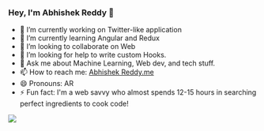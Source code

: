 ### Hey, I'm Abhishek Reddy 👋



- 🔭 I’m currently working on Twitter-like application
- 🌱 I’m currently learning Angular and Redux
- 👯 I’m looking to collaborate on Web
- 🤔 I’m looking for help to write custom Hooks.
- 💬 Ask me about Machine Learning, Web dev, and tech stuff.
- 📫 How to reach me: [Abhishek Reddy.me](https://abhishekreddy.me)
- 😄 Pronouns: AR
- ⚡ Fun fact: I'm a web savvy who almost spends 12-15 hours in searching perfect ingredients to cook code!

<img src="https://github-readme-stats.vercel.app/api?username=abhishek-07&&show_icons=true&title_color=ffffff&icon_color=bb2acf&text_color=daf7dc&bg_color=151515">
